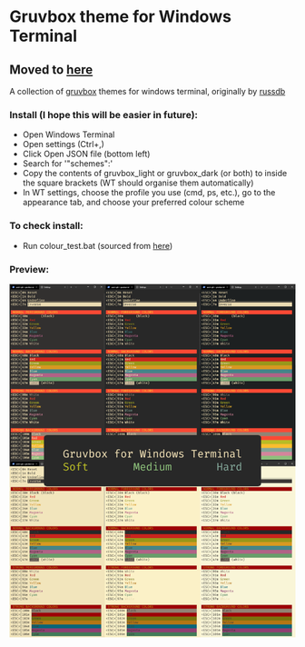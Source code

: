 # Gruvbox theme for Windows Terminal

## Moved to [here](https://github.com/ZeusOfTheCrows/gruvbox-everything)


A collection of [gruvbox](https://github.com/gruvbox-community/gruvbox) themes for windows terminal, originally by [russdb](https://github.com/russdb/gruvbox-windows-terminal)

### Install  (I hope this will be easier in future):

 * Open Windows Terminal
 * Open settings (Ctrl+,)
 * Click Open JSON file (bottom left)
 * Search for '"schemes":'
 * Copy the contents of gruvbox_light or gruvbox_dark (or both) to inside the square brackets (WT should organise them automatically)
 * In WT settings, choose the profile you use (cmd, ps, etc.), go to the appearance tab, and choose your preferred colour scheme

### To check install:

* Run colour_test.bat (sourced from [here](https://gist.githubusercontent.com/mlocati/fdabcaeb8071d5c75a2d51712db24011/raw/b710612d6320df7e146508094e84b92b34c77d48/win10colors.cmd))

### Preview:

![](./preview.png)
